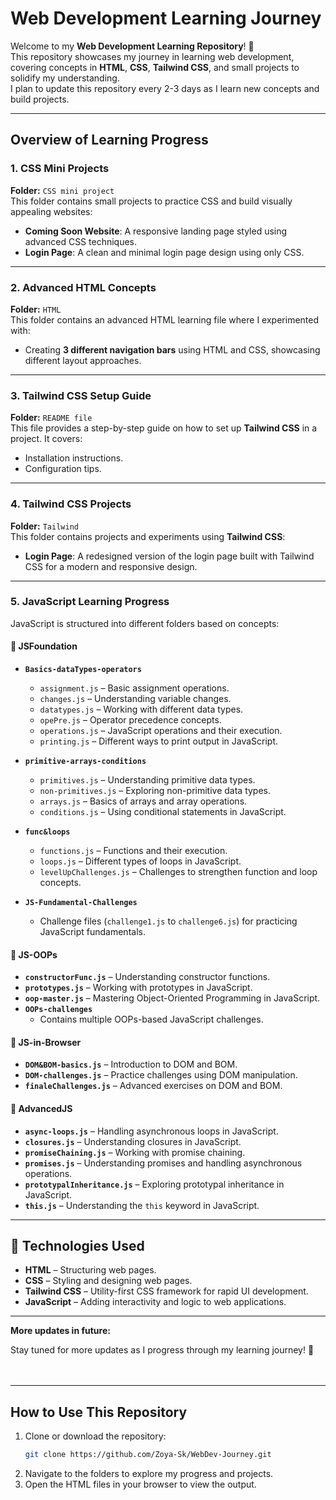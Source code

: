 # Web Development Learning Journey

Welcome to my **Web Development Learning Repository**! 🚀  
This repository showcases my journey in learning web development, covering concepts in **HTML**, **CSS**, **Tailwind CSS**, and small projects to solidify my understanding.
<br/> 
I plan to update this repository every 2-3 days as I learn new concepts and build projects.

---

## Overview of Learning Progress
### **1. CSS Mini Projects**
**Folder:** `CSS mini project`  
This folder contains small projects to practice CSS and build visually appealing websites:
- **Coming Soon Website**: A responsive landing page styled using advanced CSS techniques.  
- **Login Page**: A clean and minimal login page design using only CSS.

---

### **2. Advanced HTML Concepts**
**Folder:** `HTML`  
This folder contains an advanced HTML learning file where I experimented with:
- Creating **3 different navigation bars** using HTML and CSS, showcasing different layout approaches.

---

### **3. Tailwind CSS Setup Guide**
**Folder:** `README file`  
This file provides a step-by-step guide on how to set up **Tailwind CSS** in a project. It covers:
- Installation instructions.
- Configuration tips.

---

### **4. Tailwind CSS Projects**
**Folder:** `Tailwind`  
This folder contains projects and experiments using **Tailwind CSS**:
- **Login Page**: A redesigned version of the login page built with Tailwind CSS for a modern and responsive design.

---

### **5. JavaScript Learning Progress**
JavaScript is structured into different folders based on concepts:

#### **📁 JSFoundation**
- **`Basics-dataTypes-operators`**  
  - `assignment.js` – Basic assignment operations.  
  - `changes.js` – Understanding variable changes.  
  - `datatypes.js` – Working with different data types.  
  - `opePre.js` – Operator precedence concepts.  
  - `operations.js` – JavaScript operations and their execution.  
  - `printing.js` – Different ways to print output in JavaScript.  

- **`primitive-arrays-conditions`**  
  - `primitives.js` – Understanding primitive data types.  
  - `non-primitives.js` – Exploring non-primitive data types.  
  - `arrays.js` – Basics of arrays and array operations.  
  - `conditions.js` – Using conditional statements in JavaScript.  

- **`func&loops`**  
  - `functions.js` – Functions and their execution.  
  - `loops.js` – Different types of loops in JavaScript.  
  - `levelUpChallenges.js` – Challenges to strengthen function and loop concepts.  

- **`JS-Fundamental-Challenges`**  
  - Challenge files (`challenge1.js` to `challenge6.js`) for practicing JavaScript fundamentals.  

#### **📁 JS-OOPs**
- **`constructorFunc.js`** – Understanding constructor functions.  
- **`prototypes.js`** – Working with prototypes in JavaScript.  
- **`oop-master.js`** – Mastering Object-Oriented Programming in JavaScript.  
- **`OOPs-challenges`**  
  - Contains multiple OOPs-based JavaScript challenges.  

#### **📁 JS-in-Browser**
- **`DOM&BOM-basics.js`** – Introduction to DOM and BOM.  
- **`DOM-challenges.js`** – Practice challenges using DOM manipulation.  
- **`finaleChallenges.js`** – Advanced exercises on DOM and BOM.  

#### **📁 AdvancedJS**
- **`async-loops.js`** – Handling asynchronous loops in JavaScript.  
- **`closures.js`** – Understanding closures in JavaScript.  
- **`promiseChaining.js`** – Working with promise chaining.  
- **`promises.js`** – Understanding promises and handling asynchronous operations.  
- **`prototypalInheritance.js`** – Exploring prototypal inheritance in JavaScript.  
- **`this.js`** – Understanding the `this` keyword in JavaScript.  

---

## 🚀 Technologies Used
- **HTML** – Structuring web pages.  
- **CSS** – Styling and designing web pages.  
- **Tailwind CSS** – Utility-first CSS framework for rapid UI development.  
- **JavaScript** – Adding interactivity and logic to web applications.  

---

**More updates in future:**  

Stay tuned for more updates as I progress through my learning journey! 🚧
<br/><br/><br/>

---

## How to Use This Repository
1. Clone or download the repository:
   ```bash
   git clone https://github.com/Zoya-Sk/WebDev-Journey.git
2. Navigate to the folders to explore my progress and projects.
3. Open the HTML files in your browser to view the output.
